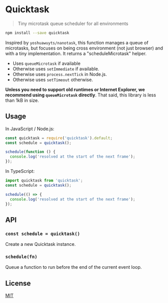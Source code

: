 # Quicktask

> Tiny microtask queue scheduler for all environments

```bash
npm install --save quicktask
```

Inspired by `yoshuawuyts/nanotask`, this function manages a queue of microtasks, but focuses on being cross environment (not just browser) and with a tiny implementation. It returns a "scheduleMicrotask" helper.

- Uses `queueMicrotask` if available
- Otherwise uses `setImmediate` if available.
- Otherwise uses `process.nextTick` in Node.js.
- Otherwise uses `setTimeout` otherwise.

**Unless you need to support old runtimes or Internet Explorer, we recommend using `queueMicrotask` directly**. That said, this library is less than 1kB in size.

## Usage

In JavaScript / Node.js:

```js
const quicktask = require('quicktask').default;
const schedule = quicktask();

schedule(function () {
  console.log('resolved at the start of the next frame');
});
```

In TypeScript:

```typescript
import quicktask from 'quicktask';
const schedule = quicktask();

schedule(() => {
  console.log('resolved at the start of the next frame');
});
```

## API

### `const schedule = quicktask()`

Create a new Quicktask instance.

### `schedule(fn)`

Queue a function to run before the end of the current event loop.

## License

[MIT](https://tldrlegal.com/license/mit-license)
